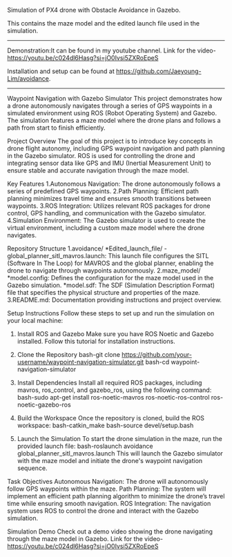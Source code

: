 Simulation of PX4 drone with Obstacle Avoidance in Gazebo.

This contains the maze model and the edited launch file used in the simulation.

-----------------------------------------------------------------------------------------------------------------------------------

Demonstration:It can be found in my youtube channel.
Link for the video-https://youtu.be/c024dl6Hasg?si=jO0Ivsi5ZXRoEpeS

Installation and setup can be found at https://github.com/Jaeyoung-Lim/avoidance.

-----------------------------------------------------------------------------------------------------------------------------------

Waypoint Navigation with Gazebo Simulator
This project demonstrates how a drone autonomously navigates through a series of GPS waypoints in a simulated environment using ROS (Robot Operating System) and Gazebo. The simulation features a maze model where the drone plans and follows a path from start to finish efficiently.



Project Overview
The goal of this project is to introduce key concepts in drone flight autonomy, including GPS waypoint navigation and path planning in the Gazebo simulator. ROS is used for controlling the drone and integrating sensor data like GPS and IMU (Inertial Measurement Unit) to ensure stable and accurate navigation through the maze model.



Key Features
1.Autonomous Navigation: The drone autonomously follows a series of predefined GPS waypoints.
2.Path Planning: Efficient path planning minimizes travel time and ensures smooth transitions between waypoints.
3.ROS Integration: Utilizes relevant ROS packages for drone control, GPS handling, and communication with the Gazebo simulator.
4.Simulation Environment: The Gazebo simulator is used to create the virtual environment, including a custom maze model where the drone navigates.



Repository Structure
1.avoidance/
   *Edited_launch_file/
       -global_planner_sitl_mavros.launch: This launch file configures the SITL (Software In The Loop) for MAVROS and the global planner, enabling 
        the drone to navigate through waypoints autonomously.
2.maze_model/
   *model.config: Defines the configuration for the maze model used in the Gazebo simulation.
   *model.sdf: The SDF (Simulation Description Format) file that specifies the physical structure and properties of the maze.
3.README.md: Documentation providing instructions and project overview.



Setup Instructions
Follow these steps to set up and run the simulation on your local machine:

1. Install ROS and Gazebo
Make sure you have ROS Noetic and Gazebo installed. Follow this tutorial for installation instructions.

2. Clone the Repository
bash-git clone https://github.com/your-username/waypoint-navigation-simulator.git
bash-cd waypoint-navigation-simulator

4. Install Dependencies
Install all required ROS packages, including mavros, ros_control, and gazebo_ros, using the following command:
bash-sudo apt-get install ros-noetic-mavros ros-noetic-ros-control ros-noetic-gazebo-ros

6. Build the Workspace
Once the repository is cloned, build the ROS workspace:
bash-catkin_make
bash-source devel/setup.bash

5. Launch the Simulation
To start the drone simulation in the maze, run the provided launch file:
bash-roslaunch avoidance global_planner_sitl_mavros.launch
This will launch the Gazebo simulator with the maze model and initiate the drone's waypoint navigation sequence.



Task Objectives
Autonomous Navigation: The drone will autonomously follow GPS waypoints within the maze.
Path Planning: The system will implement an efficient path planning algorithm to minimize the drone’s travel time while ensuring smooth navigation.
ROS Integration: The navigation system uses ROS to control the drone and interact with the Gazebo simulation.



Simulation Demo
Check out a demo video showing the drone navigating through the maze model in Gazebo.
Link for the video-https://youtu.be/c024dl6Hasg?si=jO0Ivsi5ZXRoEpeS
